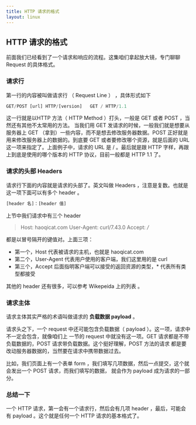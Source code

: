 ```yaml
---
title: HTTP 请求的格式
layout: linux
---
```


## HTTP 请求的格式

前面我们已经看到了一个请求和响应的流程。这集咱们拿起放大镜，专门聊聊 Request 的具体格式。

### 请求行

第一行的内容被叫做请求行 （ Request Line ） ，具体形式如下

```js
GET/POST [url] HTTP/[version]   GET / HTTP/1.1
```

这一行就是以HTTP 方法（ HTTP Method ）打头，一般是 GET 或者 POST ，当然还有其他不太常用的方法。 当我们用 GET 发请求的时候，一般我们就是想要从服务器上 GET （拿到）一些内容，而不是想去修改服务器数据。POST 正好就是用来修改服务器上的数据的。到底要 GET 或者要修改哪个资源，就是后面的 URL 这一项来指定了。上面例子中，请求的 URL 是 / 。最后就是跟 HTTP 字样，再跟上到底是使用的哪个版本的 HTTP 协议，目前一般都是 HTTP 1.1 了。

### 请求的头部 Headers

请求行下面的内容就是请求的头部了。英文叫做 Headers ，注意是复数。也就是这一项下面可以有多个 header 。

```js
[header 名]：[header 值]
```

上节中我们请求中有三个 header

> Host: haoqicat.com
> User-Agent: curl/7.43.0
> Accept: */*

都是以冒号隔开的键值对。上面三项：

- 第一个，Host 代表被请求的主机，也就是 haoqicat.com
- 第二个，User-Agent 代表用户使用的客户端，我们这里用的是 curl
- 第三个，Accept 后面指明客户端可以接受的返回资源的类型，* 代表所有类型都接受

其他的 header 还有很多，可以参考 Wikepeida 上的列表 。

### 请求主体

请求主体其实严格的术语叫做请求的 **负载数据 payload** 。

请求头之下，一个 request 中还可能包含负载数据（ payload ）。这一项，请求中不一定会包含，就像咱们上 一节的 request 中就没有这一项。GET 请求都是不带负载数据的，POST 请求带负载数据。这个挺好理解，POST 方法的请求 都是要改动服务器数据的，当然要在请求中携带数据过去。

比如，我们页面上有一个表单 form ，我们填写几项数据，然后一点提交，这个就会发出一个 POST 请求，而我们填写的数据， 就会作为 payload 成为请求的一部分。

### 总结一下

一个 HTTP 请求，第一会有一个请求行，然后会有几项 header ，最后，可能会有 payload 。这个就是任何一个 HTTP 请求的基本格式了。
